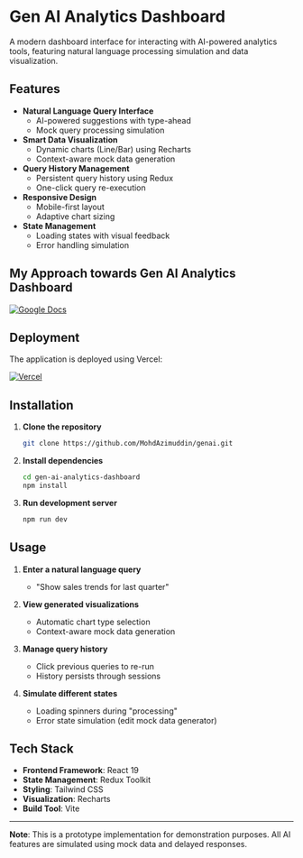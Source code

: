 # Gen AI Analytics Dashboard
A modern dashboard interface for interacting with AI-powered analytics tools, featuring natural language processing simulation and data visualization.

## Features

- **Natural Language Query Interface**
  - AI-powered suggestions with type-ahead
  - Mock query processing simulation
- **Smart Data Visualization**
  - Dynamic charts (Line/Bar) using Recharts
  - Context-aware mock data generation
- **Query History Management**
  - Persistent query history using Redux
  - One-click query re-execution
- **Responsive Design**
  - Mobile-first layout
  - Adaptive chart sizing
- **State Management**
  - Loading states with visual feedback
  - Error handling simulation

## My Approach towards Gen AI Analytics Dashboard

[![Google Docs](https://img.shields.io/badge/View-Google%20Docs-blue)](https://docs.google.com/document/d/1nHejgrVE892e1VpwWJ8bKJM2r5KUf3fH1iIb8FoOBpU/edit?usp=sharing)

## Deployment

The application is deployed using Vercel:

[![Vercel](https://img.shields.io/badge/View-Vercel-black)](https://genai-alpha.vercel.app/)

## Installation

1. **Clone the repository**
   ```bash
   git clone https://github.com/MohdAzimuddin/genai.git
   ```
2. **Install dependencies**
   ```bash
   cd gen-ai-analytics-dashboard
   npm install
   ```
3. **Run development server**
   ```bash
   npm run dev
   ```

## Usage

1. **Enter a natural language query**
   - "Show sales trends for last quarter"
   
2. **View generated visualizations**
   - Automatic chart type selection
   - Context-aware mock data generation
3. **Manage query history**
   - Click previous queries to re-run
   - History persists through sessions
4. **Simulate different states**
   - Loading spinners during "processing"
   - Error state simulation (edit mock data generator)

## Tech Stack

- **Frontend Framework**: React 19
- **State Management**: Redux Toolkit
- **Styling**: Tailwind CSS
- **Visualization**: Recharts
- **Build Tool**: Vite

---

**Note**: This is a prototype implementation for demonstration purposes. All AI features are simulated using mock data and delayed responses.


